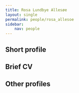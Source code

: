 ```yaml
---
title: Rosa Lundbye Allesøe
layout: single
permalink: people/rosa_allesoe
sidebar:
    nav: people
---
```




## Short profile



## Brief CV


## Other profiles
